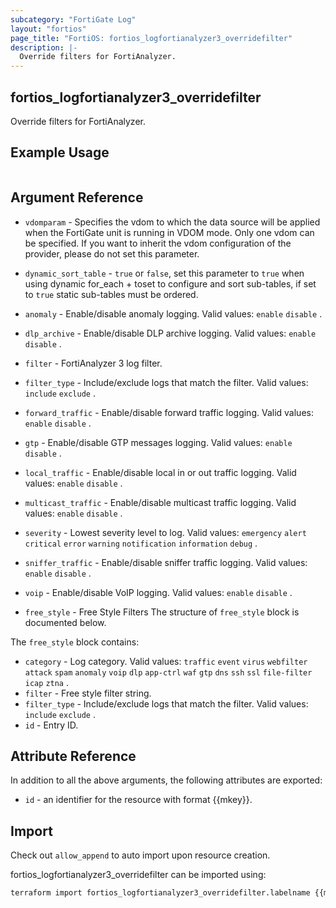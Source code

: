 ```yaml
---
subcategory: "FortiGate Log"
layout: "fortios"
page_title: "FortiOS: fortios_logfortianalyzer3_overridefilter"
description: |-
  Override filters for FortiAnalyzer.
---
```


## fortios_logfortianalyzer3_overridefilter
Override filters for FortiAnalyzer.

## Example Usage

```hcl

```

## Argument Reference
* `vdomparam` - Specifies the vdom to which the data source will be applied when the FortiGate unit is running in VDOM mode. Only one vdom can be specified. If you want to inherit the vdom configuration of the provider, please do not set this parameter.
* `dynamic_sort_table` - `true` or `false`, set this parameter to `true` when using dynamic for_each + toset to configure and sort sub-tables, if set to `true` static sub-tables must be ordered.

* `anomaly` - Enable/disable anomaly logging. Valid values: `enable` `disable` .
* `dlp_archive` - Enable/disable DLP archive logging. Valid values: `enable` `disable` .
* `filter` - FortiAnalyzer 3 log filter.
* `filter_type` - Include/exclude logs that match the filter. Valid values: `include` `exclude` .
* `forward_traffic` - Enable/disable forward traffic logging. Valid values: `enable` `disable` .
* `gtp` - Enable/disable GTP messages logging. Valid values: `enable` `disable` .
* `local_traffic` - Enable/disable local in or out traffic logging. Valid values: `enable` `disable` .
* `multicast_traffic` - Enable/disable multicast traffic logging. Valid values: `enable` `disable` .
* `severity` - Lowest severity level to log. Valid values: `emergency` `alert` `critical` `error` `warning` `notification` `information` `debug` .
* `sniffer_traffic` - Enable/disable sniffer traffic logging. Valid values: `enable` `disable` .
* `voip` - Enable/disable VoIP logging. Valid values: `enable` `disable` .
* `free_style` - Free Style Filters The structure of `free_style` block is documented below.

The `free_style` block contains:

* `category` - Log category. Valid values: `traffic` `event` `virus` `webfilter` `attack` `spam` `anomaly` `voip` `dlp` `app-ctrl` `waf` `gtp` `dns` `ssh` `ssl` `file-filter` `icap` `ztna` .
* `filter` - Free style filter string.
* `filter_type` - Include/exclude logs that match the filter. Valid values: `include` `exclude` .
* `id` - Entry ID.

## Attribute Reference

In addition to all the above arguments, the following attributes are exported:
* `id` - an identifier for the resource with format {{mkey}}.

## Import

Check out `allow_append` to auto import upon resource creation.

fortios_logfortianalyzer3_overridefilter can be imported using:
```sh
terraform import fortios_logfortianalyzer3_overridefilter.labelname {{mkey}}
```
